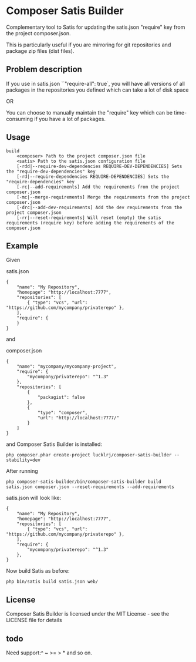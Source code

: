 # Composer Satis Builder

Complementary tool to Satis for updating the satis.json "require" key from the project composer.json.

This is particularly useful if you are mirroring for git repositories and package zip files (dist files).

## Problem description

If you use in satis.json ``"require-all": true`, you will have all versions of all packages in the
repositories you defined which can take a lot of disk space

OR

You can choose to manually maintain the "require" key which can be time-consuming if you have a lot of packages.


## Usage

    build
        <composer> Path to the project composer.json file
        <satis> Path to the satis.json configuration file
        [-rdd|--require-dev-dependencies REQUIRE-DEV-DEPENDENCIES] Sets the "require-dev-dependencies" key
        [-rd|--require-dependencies REQUIRE-DEPENDENCIES] Sets the "require-dependencies" key
        [-rc|--add-requirements] Add the requirements from the project composer.json
        [-mc|--merge-requirements] Merge the requirements from the project composer.json
        [-drc|--add-dev-requirements] Add the dev requirements from the project composer.json
        [-rr|--reset-requirements] Will reset (empty) the satis requirements (require key) before adding the requirements of the composer.json


## Example



Given

satis.json

    {
        "name": "My Repository",
        "homepage": "http://localhost:7777",
        "repositories": [
            { "type": "vcs", "url": "https://github.com/mycompany/privaterepo" },
        ],
        "require": {
        }
    }

and

composer.json

    {
        "name": "mycompany/mycompany-project",
        "require": {
            "mycompany/privaterepo": "^1.3"
        },
        "repositories": [
            {
                "packagist": false
            },
            {
                "type": "composer",
                "url": "http://localhost:7777/"
            }
        ]
    }

and Composer Satis Builder is installed:

    php composer.phar create-project lucklrj/composer-satis-builder --stability=dev

After running

    php composer-satis-builder/bin/composer-satis-builder build  satis.json composer.json --reset-requirements --add-requirements

satis.json will look like:

    {
        "name": "My Repository",
        "homepage": "http://localhost:7777",
        "repositories": [
            { "type": "vcs", "url": "https://github.com/mycompany/privaterepo" },
        ],
        "require": {
            "mycompany/privaterepo": "^1.3"
        },
    }

Now build Satis as before:

    php bin/satis build satis.json web/


## License

Composer Satis Builder is licensed under the MIT License - see the LICENSE file for details

## todo
Need support:^ ~ >= > * and so on.

